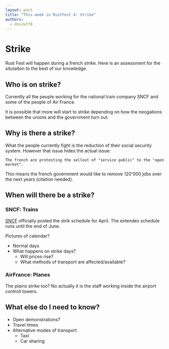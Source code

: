 ```yaml
---
layout: post
title: "This week in RustFest 4: Strike"
authors:
  - dns2utf8
---
```


# Strike

Rust Fest will happen during a french strike.
Here is an assessment for the situtaiton to the best of our knowledge.

## Who is on strike?

Currently all the people working for the national train company SNCF and some of the people of Air France.

It is possible that more will start to strike depending on how the neogations between the unions and the government turn out.

## Why is there a strike?

What the people currently fight is the reduction of their social security system. 
However that issue hides the actual issue:

    The french are protesting the sellout of "service public" to the "open market".

This means the french government would like to remove 120'000 jobs over the next years (citation needed).

## When will there be a strike?

### SNCF: Trains

[SNCF](https://en.oui.sncf/en/train/strike) officially posted the strik schedule for April.
The extendes schedule runs until the end of June.

Pictures of calendar?

- Normal days
- What happens on strike days?
    - Will prices rise?
    - What methods of transport are affected/available?

### AirFrance: Planes

The plains strike too?
No actually it is the staff working inside the airport controll towers.

## What else do I need to know?

- Open demonstrations?
- Travel times
- Alternative modes of transport
    - Taxi
    - Car sharing
